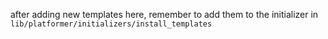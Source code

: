after adding new templates here, remember to add them to the initializer in `lib/platformer/initializers/install_templates`